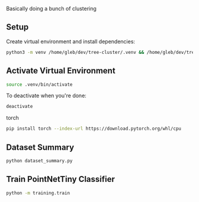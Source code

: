 Basically doing a bunch of clustering

## Setup

Create virtual environment and install dependencies:

```bash
python3 -m venv /home/gleb/dev/tree-cluster/.venv && /home/gleb/dev/tree-cluster/.venv/bin/python -m pip install --upgrade pip && /home/gleb/dev/tree-cluster/.venv/bin/python -m pip install ipykernel pydantic && /home/gleb/dev/tree-cluster/.venv/bin/python -m ipykernel install --user --name python312-tree-cluster --display-name "Python 3.12 (tree-cluster)"
```

## Activate Virtual Environment

```bash
source .venv/bin/activate
```

To deactivate when you're done:

```bash
deactivate
```

torch
```bash
pip install torch --index-url https://download.pytorch.org/whl/cpu
```

## Dataset Summary

```bash
python dataset_summary.py
```

## Train PointNetTiny Classifier

```bash
python -m training.train
```